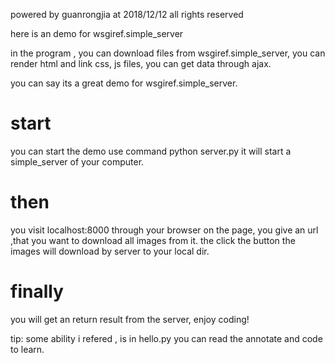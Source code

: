 powered by guanrongjia
at 2018/12/12
all rights reserved


here is an demo for  wsgiref.simple_server

in the program ,
you can download files from wsgiref.simple_server,
you can render html and link css, js files,
you can get data through ajax.

you can say its a great demo for wsgiref.simple_server.

# start 
you can start the demo use command python server.py
it will start a simple_server of your computer.

# then
you visit localhost:8000 through your browser
on the page, you give an url ,that you  want to download all images from it.
the click the button
the images will download by server to your local dir.

# finally 
you will get an return result from the server,
enjoy coding!

tip:
some ability i refered , is in hello.py
you can read the annotate and code to learn.

